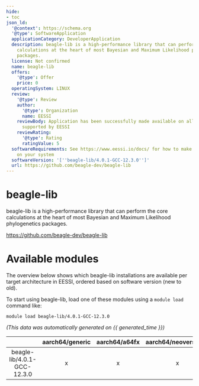 ```yaml
---
hide:
- toc
json_ld:
  '@context': https://schema.org
  '@type': SoftwareApplication
  applicationCategory: DeveloperApplication
  description: beagle-lib is a high-performance library that can perform the core
    calculations at the heart of most Bayesian and Maximum Likelihood phylogenetics
    packages.
  license: Not confirmed
  name: beagle-lib
  offers:
    '@type': Offer
    price: 0
  operatingSystem: LINUX
  review:
    '@type': Review
    author:
      '@type': Organization
      name: EESSI
    reviewBody: Application has been successfully made available on all architectures
      supported by EESSI
    reviewRating:
      '@type': Rating
      ratingValue: 5
  softwareRequirements: See https://www.eessi.io/docs/ for how to make EESSI available
    on your system
  softwareVersion: '[''beagle-lib/4.0.1-GCC-12.3.0'']'
  url: https://github.com/beagle-dev/beagle-lib
---
```


beagle-lib
==========


beagle-lib is a high-performance library that can perform the core calculations at the heart of most Bayesian and Maximum Likelihood phylogenetics packages.

https://github.com/beagle-dev/beagle-lib
# Available modules


The overview below shows which beagle-lib installations are available per target architecture in EESSI, ordered based on software version (new to old).

To start using beagle-lib, load one of these modules using a `module load` command like:

```shell
module load beagle-lib/4.0.1-GCC-12.3.0
```

*(This data was automatically generated on {{ generated_time }})*

| |aarch64/generic|aarch64/a64fx|aarch64/neoverse_n1|aarch64/neoverse_v1|aarch64/nvidia/grace|x86_64/generic|x86_64/amd/zen2|x86_64/amd/zen3|x86_64/amd/zen4|x86_64/intel/cascadelake|x86_64/intel/haswell|x86_64/intel/icelake|x86_64/intel/sapphirerapids|x86_64/intel/skylake_avx512|
| :---: | :---: | :---: | :---: | :---: | :---: | :---: | :---: | :---: | :---: | :---: | :---: | :---: | :---: | :---: |
|beagle-lib/4.0.1-GCC-12.3.0|x|x|x|x|x|x|x|x|x|x|x|x|x|x|
